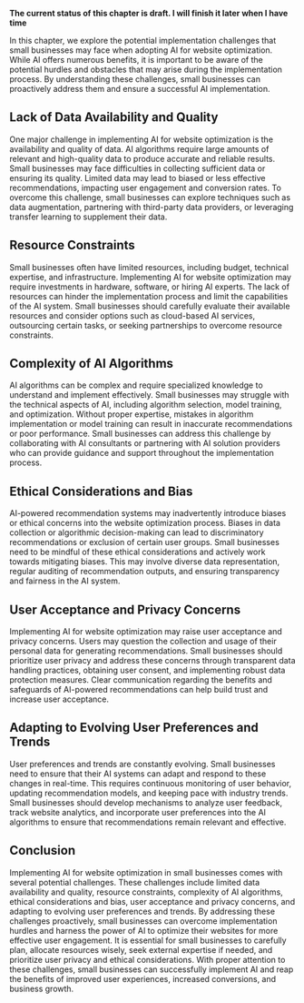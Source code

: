 **The current status of this chapter is draft. I will finish it later when I have time**

In this chapter, we explore the potential implementation challenges that small businesses may face when adopting AI for website optimization. While AI offers numerous benefits, it is important to be aware of the potential hurdles and obstacles that may arise during the implementation process. By understanding these challenges, small businesses can proactively address them and ensure a successful AI implementation.

Lack of Data Availability and Quality
-------------------------------------

One major challenge in implementing AI for website optimization is the availability and quality of data. AI algorithms require large amounts of relevant and high-quality data to produce accurate and reliable results. Small businesses may face difficulties in collecting sufficient data or ensuring its quality. Limited data may lead to biased or less effective recommendations, impacting user engagement and conversion rates. To overcome this challenge, small businesses can explore techniques such as data augmentation, partnering with third-party data providers, or leveraging transfer learning to supplement their data.

Resource Constraints
--------------------

Small businesses often have limited resources, including budget, technical expertise, and infrastructure. Implementing AI for website optimization may require investments in hardware, software, or hiring AI experts. The lack of resources can hinder the implementation process and limit the capabilities of the AI system. Small businesses should carefully evaluate their available resources and consider options such as cloud-based AI services, outsourcing certain tasks, or seeking partnerships to overcome resource constraints.

Complexity of AI Algorithms
---------------------------

AI algorithms can be complex and require specialized knowledge to understand and implement effectively. Small businesses may struggle with the technical aspects of AI, including algorithm selection, model training, and optimization. Without proper expertise, mistakes in algorithm implementation or model training can result in inaccurate recommendations or poor performance. Small businesses can address this challenge by collaborating with AI consultants or partnering with AI solution providers who can provide guidance and support throughout the implementation process.

Ethical Considerations and Bias
-------------------------------

AI-powered recommendation systems may inadvertently introduce biases or ethical concerns into the website optimization process. Biases in data collection or algorithmic decision-making can lead to discriminatory recommendations or exclusion of certain user groups. Small businesses need to be mindful of these ethical considerations and actively work towards mitigating biases. This may involve diverse data representation, regular auditing of recommendation outputs, and ensuring transparency and fairness in the AI system.

User Acceptance and Privacy Concerns
------------------------------------

Implementing AI for website optimization may raise user acceptance and privacy concerns. Users may question the collection and usage of their personal data for generating recommendations. Small businesses should prioritize user privacy and address these concerns through transparent data handling practices, obtaining user consent, and implementing robust data protection measures. Clear communication regarding the benefits and safeguards of AI-powered recommendations can help build trust and increase user acceptance.

Adapting to Evolving User Preferences and Trends
------------------------------------------------

User preferences and trends are constantly evolving. Small businesses need to ensure that their AI systems can adapt and respond to these changes in real-time. This requires continuous monitoring of user behavior, updating recommendation models, and keeping pace with industry trends. Small businesses should develop mechanisms to analyze user feedback, track website analytics, and incorporate user preferences into the AI algorithms to ensure that recommendations remain relevant and effective.

Conclusion
----------

Implementing AI for website optimization in small businesses comes with several potential challenges. These challenges include limited data availability and quality, resource constraints, complexity of AI algorithms, ethical considerations and bias, user acceptance and privacy concerns, and adapting to evolving user preferences and trends. By addressing these challenges proactively, small businesses can overcome implementation hurdles and harness the power of AI to optimize their websites for more effective user engagement. It is essential for small businesses to carefully plan, allocate resources wisely, seek external expertise if needed, and prioritize user privacy and ethical considerations. With proper attention to these challenges, small businesses can successfully implement AI and reap the benefits of improved user experiences, increased conversions, and business growth.
